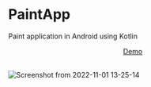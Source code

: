 # PaintApp
Paint application in Android using Kotlin

 <div align="center">
 <a href="https://youtu.be/d3KlhcN2Z4o" target="_blank">Demo</a>
 </div>
 <br/>
 
 ![Screenshot from 2022-11-01 13-25-14](https://user-images.githubusercontent.com/101880897/199832146-8141ce60-2dce-4730-ac95-ea8d5bb50b7d.png)
